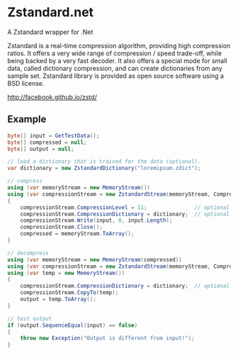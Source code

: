 # Zstandard.net

A Zstandard wrapper for .Net

Zstandard is a real-time compression algorithm, providing high compression ratios. It offers a very wide range of compression / speed trade-off, while being backed by a very fast decoder. It also offers a special mode for small data, called dictionary compression, and can create dictionaries from any sample set. Zstandard library is provided as open source software using a BSD license.

http://facebook.github.io/zstd/

## Example

```csharp
byte[] input = GetTestData();
byte[] compressed = null;
byte[] output = null;

// load a dictionary that is trained for the data (optional).
var dictionary = new ZstandardDictionary("loremipsum.zdict");

// compress
using (var memoryStream = new MemoryStream())
using (var compressionStream = new ZstandardStream(memoryStream, CompressionMode.Compress))
{
	compressionStream.CompressionLevel = 11;               // optional!!
	compressionStream.CompressionDictionary = dictionary;  // optional!!
	compressionStream.Write(input, 0, input.Length);
	compressionStream.Close();
	compressed = memoryStream.ToArray();
}

// decompress
using (var memoryStream = new MemoryStream(compressed))
using (var compressionStream = new ZstandardStream(memoryStream, CompressionMode.Decompress))
using (var temp = new MemoryStream())
{
	compressionStream.CompressionDictionary = dictionary;  // optional!!
	compressionStream.CopyTo(temp);
	output = temp.ToArray();
}

// test output
if (output.SequenceEqual(input) == false)
{
	throw new Exception("Output is different from input!");
}
```
